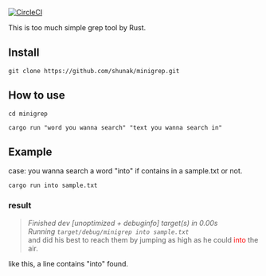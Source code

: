 [![CircleCI](https://circleci.com/gh/shunak/minigrep.svg?style=svg&circle-token=109bac80a485dcdd3d5dc311e47911ff8052f4b6)](https://app.circleci.com/pipelines/github/shunak/typescript-sandbox)<br>

This is too much simple grep tool by Rust.
## Install
```
git clone https://github.com/shunak/minigrep.git
```
## How to use
```
cd minigrep
```
```
cargo run "word you wanna search" "text you wanna search in"
```
## Example
case: you wanna search a word "into" if contains in a sample.txt or not.
```
cargo run into sample.txt
```
### result
> _Finished dev [unoptimized + debuginfo] target(s) in 0.00s_<br>
> _Running `target/debug/minigrep into sample.txt`_<br>
> and did his best to reach them by jumping as high as he could <span style="color: red;">into</span> the air.

like this, a line contains "into" found.
